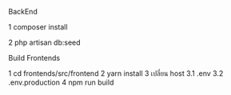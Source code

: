 BackEnd

1 composer install

2 php artisan db:seed


Build Frontends

1 cd frontends/src/frontend
2 yarn install
3 เปลี่ยน host 
  3.1 .env
  3.2 .env.production
4 npm run build
